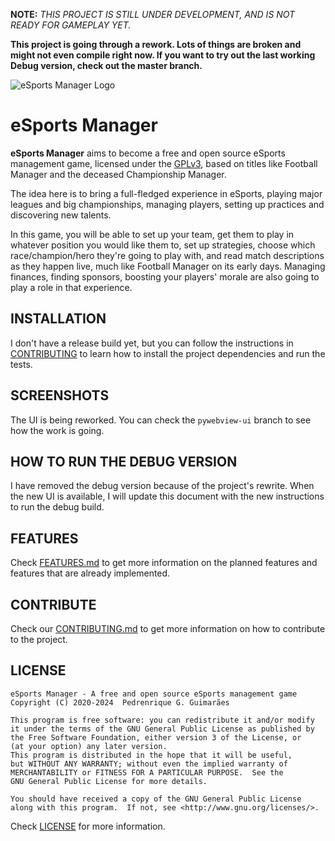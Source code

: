 **NOTE:** *THIS PROJECT IS STILL UNDER DEVELOPMENT, AND IS NOT READY FOR GAMEPLAY YET.*

**This project is going through a rework. Lots of things are broken and might not even compile right now. If you want to try out the last working Debug version, check out the master branch.**

![eSports Manager Logo](esm/res/images/logo/esportsmanager.png)

# eSports Manager

**eSports Manager** aims to become a free and open source eSports management game, licensed under the [GPLv3](LICENSE.md), based on titles like Football Manager and the deceased Championship Manager.

The idea here is to bring a full-fledged experience in eSports, playing major leagues and big championships, managing players, setting up practices and discovering new talents.

In this game, you will be able to set up your team, get them to play in whatever position you would like them to, set up strategies, choose which race/champion/hero they're going to play with, and read match descriptions as they happen live, much like Football Manager on its early days. Managing finances, finding sponsors, boosting your players' morale are also going to play a role in that experience.

## INSTALLATION

I don't have a release build yet, but you can follow the instructions in [CONTRIBUTING](CONTRIBUTING.md#how-do-i-install-the-dependencies-and-start-developing) to learn how to install the project dependencies and run the tests.

## SCREENSHOTS

The UI is being reworked. You can check the `pywebview-ui` branch to see how the work is going.

## HOW TO RUN THE DEBUG VERSION

I have removed the debug version because of the project's rewrite. When the new UI is available, I will update this document
with the new instructions to run the debug build.

## FEATURES

Check [FEATURES.md](FEATURES.md) to get more information on the planned features and features that are already implemented.

## CONTRIBUTE

Check our [CONTRIBUTING.md](CONTRIBUTING.md) to get more information on how to contribute to the project.

## LICENSE

    eSports Manager - A free and open source eSports management game
    Copyright (C) 2020-2024  Pedrenrique G. Guimarães

    This program is free software: you can redistribute it and/or modify
    it under the terms of the GNU General Public License as published by
    the Free Software Foundation, either version 3 of the License, or
    (at your option) any later version.
    This program is distributed in the hope that it will be useful,
    but WITHOUT ANY WARRANTY; without even the implied warranty of
    MERCHANTABILITY or FITNESS FOR A PARTICULAR PURPOSE.  See the
    GNU General Public License for more details.

    You should have received a copy of the GNU General Public License
    along with this program.  If not, see <http://www.gnu.org/licenses/>.

Check [LICENSE](LICENSE.md) for more information.
